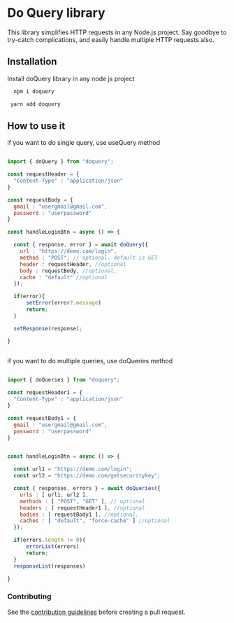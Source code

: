 
# Do Query library

This library simplifies HTTP requests in any Node.js project. Say goodbye to try-catch complications, and easily handle multiple HTTP requests also.






## Installation

Install doQuery library in any node js project

```bash
  npm i doquery 
```
```bash
 yarn add doquery
```



## How to use it

if you want to do single query, use useQuery method
```javascript

import { doQuery } from "doquery";

const requestHeader = {
  "Content-Type" : "application/json"
}

const requestBody = {
  gmail : "usergmail@gmail.com",
  password : "userpassword"
}

const handleLoginBtn = async () => {

  const { response, error } = await doQuery({
    url : "https://demo.com/login",
    method : "POST", // optional. default is GET
    header : requestHeader, //optional
    body : requestBody, //optional,
    cache : "default" //optional 
  });

  if(error){
      setError(error?.message)
      return;
  }

  setResponse(response);

}
  
```

if you want to do multiple queries, use doQueries method

```javascript

import { doQueries } from "doquery";

const requestHeader1 = {
  "Content-Type" : "application/json"
}

const requestBody1 = {
  gmail : "usergmail@gmail.com",
  password : "userpassword"
}


const handleLoginBtn = async () => {

  const url1 = "https://demo.com/login";
  const url2 = "https://demo.com/getsecuritykey";

  const { responses, errors } = await doQueries({
    urls : [ url1, url2 ],
    methods : [ "POST", "GET" ], // optional
    headers : [ requestHeader1 ], //optional
    bodies : [ requestBody1 ], //optional,
    caches : [ "default", "force-cache" ] //optional 
  });

  if(errors.length != 0){
      errorList(errors)
      return;
  }
  responseList(responses)

}

```

### Contributing

See the [contribution guidelines](https://github.com/guptasomnath/doQuery/blob/main/CONTRIBUTING.md) before creating a pull request.


